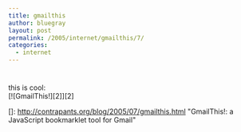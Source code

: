 ```yaml
---
title: gmailthis
author: bluegray
layout: post
permalink: /2005/internet/gmailthis/7/
categories:
  - internet
---
```

# 

this is cool:  
[![GmailThis!][2]][2]

 []: http://contrapants.org/blog/2005/07/gmailthis.html "GmailThis!: a JavaScript bookmarklet tool for Gmail"